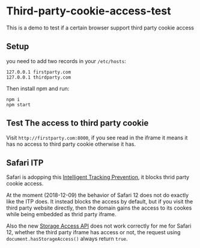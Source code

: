 # Third-party-cookie-access-test

This is a demo to test if a certain browser support third party cookie access

## Setup

you need to add two records in your `/etc/hosts`:

```
127.0.0.1 firstparty.com
127.0.0.1 thirdparty.com
```

Then install npm and run:

```
npm i
npm start
```

## Test The access to third party cookie

Visit `http://firstparty.com:8000`, if you see read in the iframe it means it has no access to third party cookie otherwise it has.

## Safari ITP

Safari is adopping this [Intelligent Tracking Prevention](https://webkit.org/blog/8311/intelligent-tracking-prevention-2-0/), it blocks thrid party cookie access.

At the moment (2018-12-09) the behavior of Safari 12 does not do exactly like the ITP does. It instead blocks the access by default, but if you visit the third party website directly, then the domain gains the access to its cookes while being embedded as thrid party iframe.

Also the new [Storage Access API](https://webkit.org/blog/8124/introducing-storage-access-api/) does not work correctly for me for Safari 12, whether the third party iframe has access or not, the request using `document.hasStorageAccess()` always return `true`.
